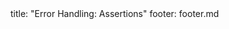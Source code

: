 <frontmatter>
title: "Error Handling: Assertions"
footer: footer.md
</frontmatter>

<include src="container-inPage-asFlat.md" boilerplate />